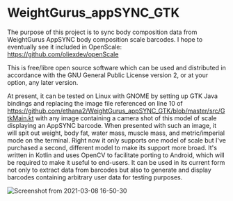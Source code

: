 # WeightGurus_appSYNC_GTK

The purpose of this project is to sync body composition data from WeightGurus AppSYNC body composition scale barcodes. I hope to eventually see it included in OpenScale: https://github.com/oliexdev/openScale

This is free/libre open source software which can be used and distributed in accordance with the GNU General Public License version 2, or at your option, any later version.

At present, it can be tested on Linux with GNOME by setting up GTK Java bindings and replacing the image file referenced on line 10 of https://github.com/ethana2/WeightGurus_appSYNC_GTK/blob/master/src/GtkMain.kt with any image containing a camera shot of this model of scale displaying an AppSYNC barcode. When presented with such an image, it will spit out weight, body fat, water mass, muscle mass, and metric/imperial mode on the terminal. Right now it only supports one model of scale but I've purchased a second, different model to make its support more broad. It's written in Kotlin and uses OpenCV to facilitate porting to Android, which will be required to make it useful to end-users. It can be used in its current form not only to extract data from barcodes but also to generate and display barcodes containing arbitrary user data for testing purposes.

![Screenshot from 2021-03-08 16-50-30](https://user-images.githubusercontent.com/7855497/110408945-b1422b80-8043-11eb-9318-14889d392669.png)
